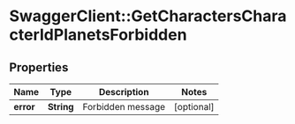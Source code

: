 # SwaggerClient::GetCharactersCharacterIdPlanetsForbidden

## Properties
Name | Type | Description | Notes
------------ | ------------- | ------------- | -------------
**error** | **String** | Forbidden message | [optional] 


